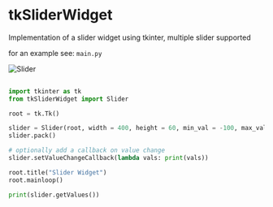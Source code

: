 # tkSliderWidget
Implementation of a slider widget using tkinter, multiple slider supported

for an example see:
`main.py`

![Slider](http://i.ibb.co/zRYP9Fv/Annotation-2020-02-13-172914.png)

```python
	
import tkinter as tk
from tkSliderWidget import Slider

root = tk.Tk()

slider = Slider(root, width = 400, height = 60, min_val = -100, max_val = 100, init_lis = [-50,0,75], show_value = True)
slider.pack()

# optionally add a callback on value change
slider.setValueChangeCallback(lambda vals: print(vals))

root.title("Slider Widget")
root.mainloop()

print(slider.getValues())

```

